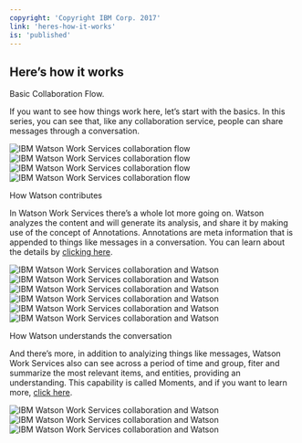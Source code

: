 ```yaml
---
copyright: 'Copyright IBM Corp. 2017'
link: 'heres-how-it-works'
is: 'published'
---
```

## Here’s how it works

Basic Collaboration Flow.

If you want to see how things work here, let’s start with the basics. In this series, you can see that, like any collaboration service, people can share messages through a conversation.


![IBM Watson Work Services collaboration flow](./images/WWSDiagrams_Basic_1_Border.png)
![IBM Watson Work Services collaboration flow](./images/WWSDiagrams_Basic_2_Border.png)
![IBM Watson Work Services collaboration flow](./images/WWSDiagrams_Basic_3_Border.png)
![IBM Watson Work Services collaboration flow](./images/WWSDiagrams_Basic_4_Border.png)


How Watson contributes

In Watson Work Services there’s a whole lot more going on. Watson analyzes the content and will generate its analysis, and share it by making use of the concept of Annotations. Annotations are meta information that is appended to things like messages in a conversation. You can learn about the details by [clicking here](guides/V1_annotations.md).

![IBM Watson Work Services collaboration and Watson](./images/WWSDiagrams_Watson_1_Border.png)
![IBM Watson Work Services collaboration and Watson](./images/WWSDiagrams_Watson_2_Border.png)
![IBM Watson Work Services collaboration and Watson](./images/WWSDiagrams_Watson_3_Border.png)
![IBM Watson Work Services collaboration and Watson](./images/WWSDiagrams_Watson_4_Border.png)
![IBM Watson Work Services collaboration and Watson](./images/WWSDiagrams_Watson_5_Border.png)
![IBM Watson Work Services collaboration and Watson](./images/WWSDiagrams_Watson_6_Border.png)


How Watson understands the conversation

And there’s more, in addition to analyizing things like messages, Watson Work Services also can see across a period of time and group, fiter and summarize the most relevant items, and entities, providing an understanding. This capability is called Moments, and if you want to learn more, [click here](guides/V1_wwsg_MomentIdentification.md).

![IBM Watson Work Services collaboration and Watson](./images/WWSDiagrams_Moments_1_Border.png)
![IBM Watson Work Services collaboration and Watson](./images/WWSDiagrams_Moments_2_Border.png)
![IBM Watson Work Services collaboration and Watson](./images/WWSDiagrams_Moments_3_Border.png)
